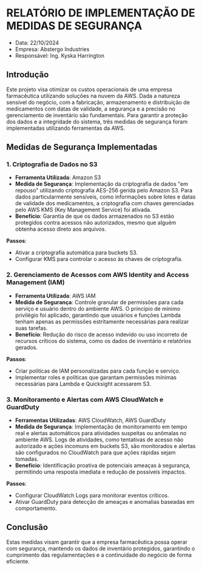 # RELATÓRIO DE IMPLEMENTAÇÃO DE MEDIDAS DE SEGURANÇA

  - Data: 22/10/2024
  - Empresa: Abstergo Industries
  - Responsável: Ing. Kyska Harrington

## Introdução

Este projeto visa otimizar os custos operacionais de uma empresa farmacêutica utilizando soluções na nuvem da AWS. Dada a natureza sensível do negócio, com a fabricação, armazenamento e distribuição de medicamentos com datas de validade, a segurança e a precisão no gerenciamento de inventário são fundamentais. Para garantir a proteção dos dados e a integridade do sistema, três medidas de segurança foram implementadas utilizando ferramentas da AWS.

## Medidas de Segurança Implementadas

### 1. **Criptografia de Dados no S3**
   - **Ferramenta Utilizada**: Amazon S3
   - **Medida de Segurança**: Implementação da criptografia de dados "em repouso" utilizando criptografia AES-256 gerida pelo Amazon S3. Para dados particularmente sensíveis, como informações sobre lotes e datas de validade dos medicamentos, a criptografia com chaves gerenciadas pelo AWS KMS (Key Management Service) foi ativada.
   - **Benefício**: Garantia de que os dados armazenados no S3 estão protegidos contra acessos não autorizados, mesmo que alguém obtenha acesso direto aos arquivos.

   **Passos**:
   - Ativar a criptografia automática para buckets S3.
   - Configurar KMS para controlar o acesso às chaves de criptografia.

### 2. **Gerenciamento de Acessos com AWS Identity and Access Management (IAM)**
   - **Ferramenta Utilizada**: AWS IAM
   - **Medida de Segurança**: Controle granular de permissões para cada serviço e usuário dentro do ambiente AWS. O princípio de mínimo privilégio foi aplicado, garantindo que usuários e funções Lambda tenham apenas as permissões estritamente necessárias para realizar suas tarefas.
   - **Benefício**: Redução do risco de acesso indevido ou uso incorreto de recursos críticos do sistema, como os dados de inventário e relatórios gerados.

   **Passos**:
   - Criar políticas de IAM personalizadas para cada função e serviço.
   - Implementar roles e políticas que garantam permissões mínimas necessárias para Lambda e Quicksight acessarem S3.

### 3. **Monitoramento e Alertas com AWS CloudWatch e GuardDuty**
   - **Ferramentas Utilizadas**: AWS CloudWatch, AWS GuardDuty
   - **Medida de Segurança**: Implementação de monitoramento em tempo real e alertas automáticos para atividades suspeitas ou anômalas no ambiente AWS. Logs de atividades, como tentativas de acesso não autorizado e ações incomuns em buckets S3, são monitorados e alertas são configurados no CloudWatch para que ações rápidas sejam tomadas.
   - **Benefício**: Identificação proativa de potenciais ameaças à segurança, permitindo uma resposta imediata e redução de possíveis impactos.

   **Passos**:
   - Configurar CloudWatch Logs para monitorar eventos críticos.
   - Ativar GuardDuty para detecção de ameaças e anomalias baseadas em comportamento.

## Conclusão

Estas medidas visam garantir que a empresa farmacêutica possa operar com segurança, mantendo os dados de inventário protegidos, garantindo o cumprimento das regulamentações e a continuidade do negócio de forma eficiente.
